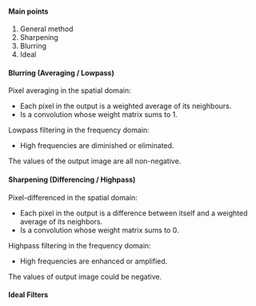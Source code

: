 #### Main points
1. General method
2. Sharpening
3. Blurring
4. Ideal


#### Blurring (Averaging / Lowpass)
Pixel averaging in the spatial domain: 
- Each pixel in the output is a weighted average of its neighbours. 
- Is a convolution whose weight matrix sums to 1.

Lowpass filtering in the frequency domain:
- High frequencies are diminished or eliminated.

The values of the output image are all non-negative.

#### Sharpening (Differencing / Highpass)

Pixel-differenced in the spatial domain:
- Each pixel in the output is a difference between itself and a weighted average of its neighbors.
- Is a convolution whose weight matrix sums to 0.

Highpass filtering in the frequency domain:
- High frequencies are enhanced or amplified.

The values of output image could be negative.

#### Ideal Filters